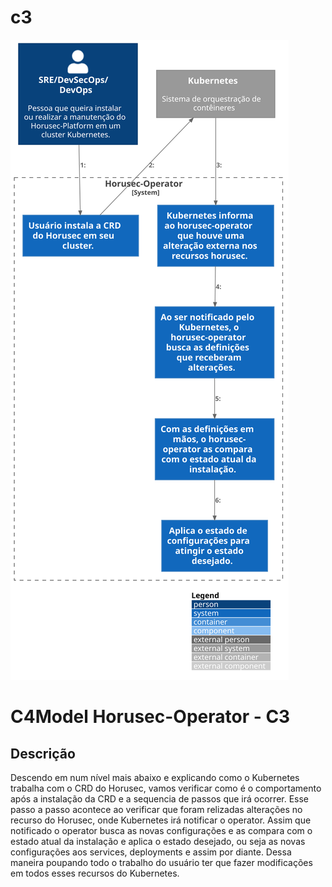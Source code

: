 # c3

![diagram](c3.svg)

# C4Model Horusec-Operator - C3

## Descrição
Descendo em num nível mais abaixo e explicando como o Kubernetes trabalha com o CRD do Horusec, vamos verificar como é o comportamento após a instalação da CRD e a sequencia de passos que irá ocorrer.
Esse passo a passo acontece ao verificar que foram relizadas alterações no recurso do Horusec, onde Kubernetes irá notificar o operator. Assim que notificado o operator busca as novas configurações e as compara com o estado atual da instalação e aplica o estado desejado, ou seja as novas configurações aos services, deployments e assim por diante. Dessa maneira poupando todo o trabalho do usuário ter que fazer modificações em todos esses recursos do Kubernetes.